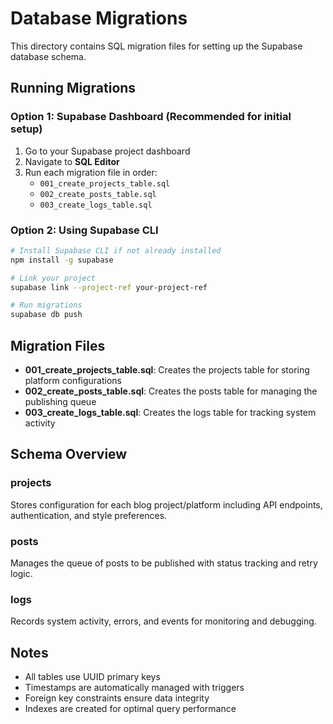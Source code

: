 # Database Migrations

This directory contains SQL migration files for setting up the Supabase database schema.

## Running Migrations

### Option 1: Supabase Dashboard (Recommended for initial setup)

1. Go to your Supabase project dashboard
2. Navigate to **SQL Editor**
3. Run each migration file in order:
   - `001_create_projects_table.sql`
   - `002_create_posts_table.sql`
   - `003_create_logs_table.sql`

### Option 2: Using Supabase CLI

```bash
# Install Supabase CLI if not already installed
npm install -g supabase

# Link your project
supabase link --project-ref your-project-ref

# Run migrations
supabase db push
```

## Migration Files

- **001_create_projects_table.sql**: Creates the projects table for storing platform configurations
- **002_create_posts_table.sql**: Creates the posts table for managing the publishing queue
- **003_create_logs_table.sql**: Creates the logs table for tracking system activity

## Schema Overview

### projects
Stores configuration for each blog project/platform including API endpoints, authentication, and style preferences.

### posts
Manages the queue of posts to be published with status tracking and retry logic.

### logs
Records system activity, errors, and events for monitoring and debugging.

## Notes

- All tables use UUID primary keys
- Timestamps are automatically managed with triggers
- Foreign key constraints ensure data integrity
- Indexes are created for optimal query performance
